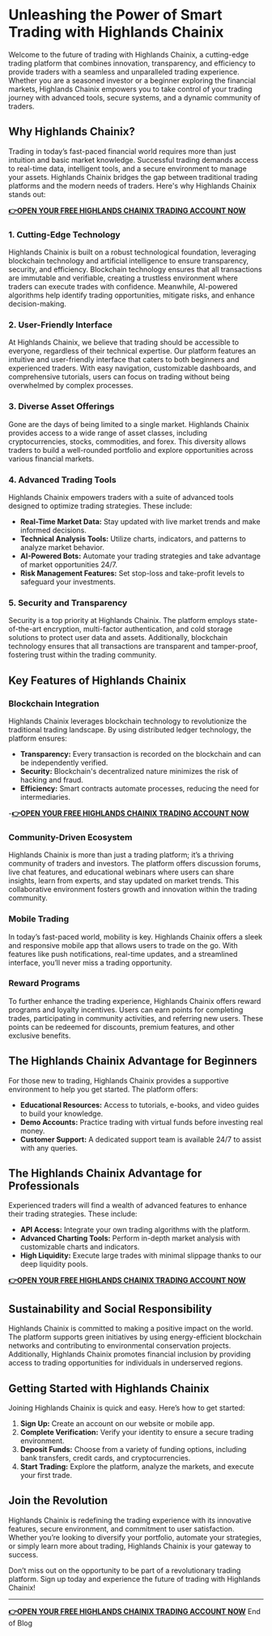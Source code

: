 # Unleashing the Power of Smart Trading with Highlands Chainix

Welcome to the future of trading with Highlands Chainix, a cutting-edge trading platform that combines innovation, transparency, and efficiency to provide traders with a seamless and unparalleled trading experience. Whether you are a seasoned investor or a beginner exploring the financial markets, Highlands Chainix empowers you to take control of your trading journey with advanced tools, secure systems, and a dynamic community of traders.

## Why Highlands Chainix?

Trading in today’s fast-paced financial world requires more than just intuition and basic market knowledge. Successful trading demands access to real-time data, intelligent tools, and a secure environment to manage your assets. Highlands Chainix bridges the gap between traditional trading platforms and the modern needs of traders. Here's why Highlands Chainix stands out:

**[👉OPEN YOUR FREE HIGHLANDS CHAINIX TRADING ACCOUNT NOW](https://www.cryptoalertscam.com/highlands-chainix-review/)**

### 1. Cutting-Edge Technology

Highlands Chainix is built on a robust technological foundation, leveraging blockchain technology and artificial intelligence to ensure transparency, security, and efficiency. Blockchain technology ensures that all transactions are immutable and verifiable, creating a trustless environment where traders can execute trades with confidence. Meanwhile, AI-powered algorithms help identify trading opportunities, mitigate risks, and enhance decision-making.

### 2. User-Friendly Interface

At Highlands Chainix, we believe that trading should be accessible to everyone, regardless of their technical expertise. Our platform features an intuitive and user-friendly interface that caters to both beginners and experienced traders. With easy navigation, customizable dashboards, and comprehensive tutorials, users can focus on trading without being overwhelmed by complex processes.

### 3. Diverse Asset Offerings

Gone are the days of being limited to a single market. Highlands Chainix provides access to a wide range of asset classes, including cryptocurrencies, stocks, commodities, and forex. This diversity allows traders to build a well-rounded portfolio and explore opportunities across various financial markets.

### 4. Advanced Trading Tools

Highlands Chainix empowers traders with a suite of advanced tools designed to optimize trading strategies. These include:

- **Real-Time Market Data:** Stay updated with live market trends and make informed decisions.
- **Technical Analysis Tools:** Utilize charts, indicators, and patterns to analyze market behavior.
- **AI-Powered Bots:** Automate your trading strategies and take advantage of market opportunities 24/7.
- **Risk Management Features:** Set stop-loss and take-profit levels to safeguard your investments.

### 5. Security and Transparency

Security is a top priority at Highlands Chainix. The platform employs state-of-the-art encryption, multi-factor authentication, and cold storage solutions to protect user data and assets. Additionally, blockchain technology ensures that all transactions are transparent and tamper-proof, fostering trust within the trading community.

## Key Features of Highlands Chainix

### Blockchain Integration

Highlands Chainix leverages blockchain technology to revolutionize the traditional trading landscape. By using distributed ledger technology, the platform ensures:

- **Transparency:** Every transaction is recorded on the blockchain and can be independently verified.
- **Security:** Blockchain's decentralized nature minimizes the risk of hacking and fraud.
- **Efficiency:** Smart contracts automate processes, reducing the need for intermediaries.

-**[👉OPEN YOUR FREE HIGHLANDS CHAINIX TRADING ACCOUNT NOW](https://www.cryptoalertscam.com/highlands-chainix-review/)**

### Community-Driven Ecosystem

Highlands Chainix is more than just a trading platform; it’s a thriving community of traders and investors. The platform offers discussion forums, live chat features, and educational webinars where users can share insights, learn from experts, and stay updated on market trends. This collaborative environment fosters growth and innovation within the trading community.

### Mobile Trading

In today’s fast-paced world, mobility is key. Highlands Chainix offers a sleek and responsive mobile app that allows users to trade on the go. With features like push notifications, real-time updates, and a streamlined interface, you’ll never miss a trading opportunity.

### Reward Programs

To further enhance the trading experience, Highlands Chainix offers reward programs and loyalty incentives. Users can earn points for completing trades, participating in community activities, and referring new users. These points can be redeemed for discounts, premium features, and other exclusive benefits.

## The Highlands Chainix Advantage for Beginners

For those new to trading, Highlands Chainix provides a supportive environment to help you get started. The platform offers:

- **Educational Resources:** Access to tutorials, e-books, and video guides to build your knowledge.
- **Demo Accounts:** Practice trading with virtual funds before investing real money.
- **Customer Support:** A dedicated support team is available 24/7 to assist with any queries.

## The Highlands Chainix Advantage for Professionals

Experienced traders will find a wealth of advanced features to enhance their trading strategies. These include:

- **API Access:** Integrate your own trading algorithms with the platform.
- **Advanced Charting Tools:** Perform in-depth market analysis with customizable charts and indicators.
- **High Liquidity:** Execute large trades with minimal slippage thanks to our deep liquidity pools.
  
**[👉OPEN YOUR FREE HIGHLANDS CHAINIX TRADING ACCOUNT NOW](https://www.cryptoalertscam.com/highlands-chainix-review/)**

## Sustainability and Social Responsibility

Highlands Chainix is committed to making a positive impact on the world. The platform supports green initiatives by using energy-efficient blockchain networks and contributing to environmental conservation projects. Additionally, Highlands Chainix promotes financial inclusion by providing access to trading opportunities for individuals in underserved regions.

## Getting Started with Highlands Chainix

Joining Highlands Chainix is quick and easy. Here’s how to get started:

1. **Sign Up:** Create an account on our website or mobile app.
2. **Complete Verification:** Verify your identity to ensure a secure trading environment.
3. **Deposit Funds:** Choose from a variety of funding options, including bank transfers, credit cards, and cryptocurrencies.
4. **Start Trading:** Explore the platform, analyze the markets, and execute your first trade.

## Join the Revolution

Highlands Chainix is redefining the trading experience with its innovative features, secure environment, and commitment to user satisfaction. Whether you’re looking to diversify your portfolio, automate your strategies, or simply learn more about trading, Highlands Chainix is your gateway to success.

Don’t miss out on the opportunity to be part of a revolutionary trading platform. Sign up today and experience the future of trading with Highlands Chainix!

---

**[👉OPEN YOUR FREE HIGHLANDS CHAINIX TRADING ACCOUNT NOW](https://www.cryptoalertscam.com/highlands-chainix-review/)**
End of Blog